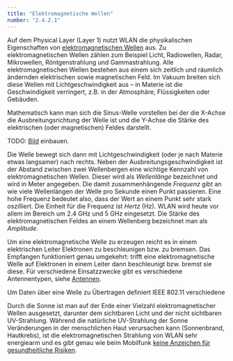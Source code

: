 ```yaml
---
title: "Elektromagnetische Wellen"
number: "2.4.2.1"
---
```


Auf dem Physical Layer (Layer 1) nutzt WLAN die physikalischen Eigenschaften von [elektromagnetischen Wellen](https://de.wikipedia.org/wiki/Elektromagnetische_Welle) aus. Zu elektromagnetischen Wellen zählen zum Beispiel Licht, Radiowellen, Radar, Mikrowellen, Röntgenstrahlung und Gammastrahlung. Alle elektromagnetischen Wellen bestehen aus einem sich zeitlich und räumlich ändernden elektrischen sowie magnetischen Feld. Im Vakuum breiten sich diese Wellen mit Lichtgeschwindigkeit aus – in Materie ist die Geschwindigkeit verringert, z.B. in der Atmosphäre, Flüssigkeiten oder Gebäuden.

Mathematisch kann man sich die Sinus-Welle vorstellen bei der die X-Achse die Ausbreitungsrichtung der Welle ist und die Y-Achse die Stärke des elektrischen (oder magnetischen) Feldes darstellt.

TODO: [Bild](https://commons.wikimedia.org/wiki/File:Sinuswelle_zur_verdeutlichung_von_Wellenlaenge.svg#/media/File:Sinuswelle_zur_verdeutlichung_von_Wellenlaenge.svg) einbauen.

Die Welle bewegt sich dann mit Lichtgeschwindigkeit (oder je nach Materie etwas langsamer) nach rechts. Neben der Ausbreitungsgeschwindigkeit ist der Abstand zwischen zwei Wellenbergen eine wichtige Kennzahl von elektromagnetischen Wellen. Dieser wird als *Wellenlänge* bezeichnet und wird in Meter angegeben. Die damit zusammenhängende *Frequenz* gibt an wie viele Wellenlängen der Welle pro Sekunde einen Punkt passieren. Eine hohe Frequenz bedeutet also, dass der Wert an einem Punkt sehr stark oszilliert. Die Einheit für die Frequenz ist *Hertz* (Hz). WLAN wird heute vor allem im Bereich um 2.4 GHz und 5 GHz eingesetzt. Die Stärke des elektromagnetischen Feldes an einem Wellenberg bezeichnet man als *Amplitude*.

Um eine elektromagnetische Welle zu erzeugen reicht es in einem elektrischen Leiter Elektronen zu beschleunigen bzw. zu bremsen. Das Empfangen funktioniert genau umgekehrt: trifft eine elektromagnetische Welle auf Elektronen in einem Leiter dann beschleunigt bzw. bremst sie diese. Für verschiedene Einsatzzwecke gibt es verschiedene Antennentypen, siehe [Antennen](TODO).

Um Daten über eine Welle zu Übertragen definiert IEEE 802.11 verschiedene

Durch die Sonne ist man auf der Erde einer Vielzahl elektromagnetischer Wellen ausgesetzt, darunter dem sichtbaren Licht und der nicht sichtbaren UV-Strahlung. Während die natürliche UV-Strahlung der Sonne Veränderungen in der menschlichen Haut verursachen kann (Sonnenbrand, Hautkrebs), ist die elektromagnetischen Strahlung von WLAN sehr energiearm und es gibt genau wie beim Mobilfunk [keine Anzeichen für gesundheitliche Risiken](http://www.who.int/mediacentre/factsheets/fs193/en/).
